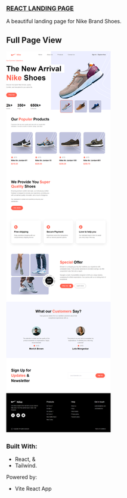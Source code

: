 ### [REACT LANDING PAGE](https://nikesfooty.netlify.app/)

A beautiful landing page for Nike Brand Shoes.

## Full Page View

![Large devices](./src/assets/images/nike-land.png)

### Built With:

- React, &
- Tailwind.

Powered by:

- Vite React App
